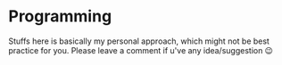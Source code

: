 # Programming

Stuffs here is basically my personal approach, which might not be best practice for you. Please leave a comment if u've any idea/suggestion 😉